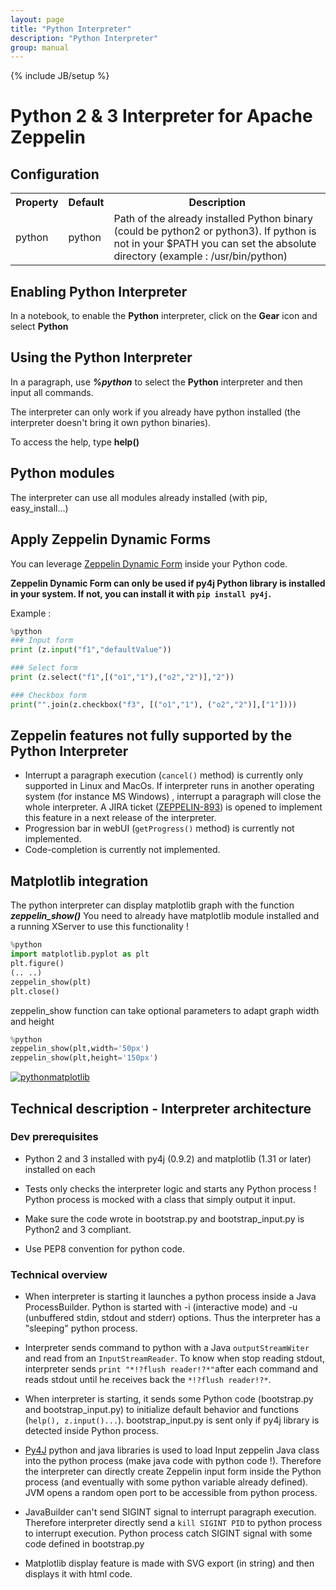```yaml
---
layout: page
title: "Python Interpreter"
description: "Python Interpreter"
group: manual
---
```

{% include JB/setup %}

# Python 2 & 3 Interpreter for Apache Zeppelin

<div id="toc"></div>

## Configuration
<table class="table-configuration">
  <tr>
    <th>Property</th>
    <th>Default</th>
    <th>Description</th>
  </tr>
  <tr>
    <td>python</td>
    <td>python</td>
    <td>Path of the already installed Python binary (could be python2 or python3).
    If python is not in your $PATH you can set the absolute directory (example : /usr/bin/python)
    </td>
  </tr>
</table>

## Enabling Python Interpreter

In a notebook, to enable the **Python** interpreter, click on the **Gear** icon and select **Python**

## Using the Python Interpreter

In a paragraph, use **_%python_** to select the **Python** interpreter and then input all commands.

The interpreter can only work if you already have python installed (the interpreter doesn't bring it own python binaries).

To access the help, type **help()**

## Python modules
The interpreter can use all modules already installed (with pip, easy_install...)

## Apply Zeppelin Dynamic Forms
You can leverage [Zeppelin Dynamic Form]({{BASE_PATH}}/manual/dynamicform.html) inside your Python code.

**Zeppelin Dynamic Form can only be used if py4j Python library is installed in your system. If not, you can install it with `pip install py4j`.**

Example : 

```python
%python
### Input form
print (z.input("f1","defaultValue"))

### Select form
print (z.select("f1",[("o1","1"),("o2","2")],"2"))

### Checkbox form
print("".join(z.checkbox("f3", [("o1","1"), ("o2","2")],["1"])))
```




## Zeppelin features not fully supported by the Python Interpreter

* Interrupt a paragraph execution (`cancel()` method) is currently only supported in Linux and MacOs. If interpreter runs in another operating system (for instance MS Windows) , interrupt a paragraph will close the whole interpreter. A JIRA ticket ([ZEPPELIN-893](https://issues.apache.org/jira/browse/ZEPPELIN-893)) is opened to implement this feature in a next release of the interpreter.
* Progression bar in webUI  (`getProgress()` method) is currently not implemented.
* Code-completion is currently not implemented.

## Matplotlib integration
 The python interpreter can display matplotlib graph with the function **_zeppelin_show()_**
 You need to already have matplotlib module installed  and a running XServer to use this functionality !
 
 ```python
%python
import matplotlib.pyplot as plt
plt.figure()
(.. ..)
zeppelin_show(plt)
plt.close()
```
zeppelin_show function can take optional parameters to adapt graph width and height

 ```python
%python
zeppelin_show(plt,width='50px')
zeppelin_show(plt,height='150px')
```

[![pythonmatplotlib](../interpreter/screenshots/pythonMatplotlib.png)](/docs/interpreter/screenshots/pythonMatplotlib.png)


## Technical description - Interpreter architecture

### Dev prerequisites

* Python 2 and 3 installed with py4j (0.9.2) and matplotlib (1.31 or later) installed on each

* Tests only checks the interpreter logic and starts any Python process ! Python process is mocked with a class that simply output it input.

* Make sure the code wrote in bootstrap.py and bootstrap_input.py is Python2 and 3 compliant.

* Use PEP8 convention for python code.

### Technical overview

 * When interpreter is starting it launches a python process inside a Java ProcessBuilder. Python is started with -i (interactive mode) and -u (unbuffered stdin, stdout and stderr) options. Thus the interpreter has a "sleeping" python process.

 * Interpreter sends command to python with a Java `outputStreamWiter` and read from an `InputStreamReader`. To know when stop reading stdout, interpreter sends `print "*!?flush reader!?*"`after each command and reads stdout until he receives back the `*!?flush reader!?*`.

 * When interpreter is starting, it sends some Python code (bootstrap.py and bootstrap_input.py) to initialize default behavior and functions (`help(), z.input()...`). bootstrap_input.py is sent only if py4j library is detected inside Python process.

 * [Py4J](https://www.py4j.org/) python and java libraries is used to load Input zeppelin Java class into the python process (make java code with python code !). Therefore the interpreter can directly create Zeppelin input form inside the Python process (and eventually with some python variable already defined). JVM opens a random open port to be accessible from python process.

 * JavaBuilder can't send SIGINT signal to interrupt paragraph execution. Therefore interpreter directly  send a `kill SIGINT PID` to python process to interrupt execution. Python process catch SIGINT signal with some code defined in bootstrap.py

 * Matplotlib display feature is made with SVG export (in string) and then displays it with html code.
